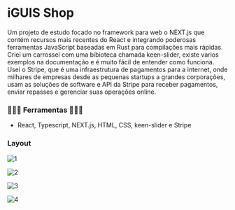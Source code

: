 <h1> iGUIS Shop </h1>

Um projeto de estudo focado no framework para web o NEXT.js que contém recursos mais recentes do React e integrando poderosas ferramentas JavaScript baseadas em Rust para compilações mais rápidas.
Criei um carrossel com uma bibioteca chamada keen-slider, existe varios exemplos na documentação e é muito fácil de entender como funciona.
Usei o Stripe, que é uma infraestrutura de pagamentos para a internet, onde milhares de empresas desde as pequenas startups a grandes corporações, usam as soluções de software e API da Stripe para receber pagamentos, enviar repasses e gerenciar suas operações online.

<h3>👨🏻‍💻 Ferramentas 👨🏻‍💻</h3>

 - React, Typescript, NEXT.js, HTML, CSS, keen-slider e Stripe
 

<h3> Layout</h3>

![1](https://user-images.githubusercontent.com/82332461/218338168-d98c7997-ab31-439f-ac9a-6fa04ad0cbe3.png)

![2](https://user-images.githubusercontent.com/82332461/218338281-9a0b5813-aab9-43fc-9751-9c4e92c0ad54.png)

![3](https://user-images.githubusercontent.com/82332461/218338295-88bf2680-d8f8-45ff-b039-7dde5d2275c1.png)

![4](https://user-images.githubusercontent.com/82332461/218338316-c48af343-8ccf-4205-85b5-47374c813257.png)
